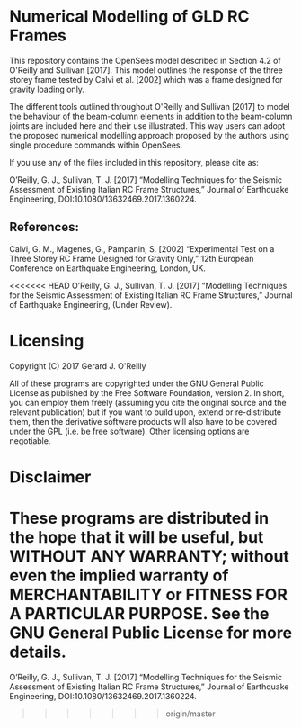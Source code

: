 # Numerical Modelling of GLD RC Frames

This repository contains the OpenSees model described in Section 4.2 of O'Reilly and Sullivan [2017]. This model outlines the response of the three storey frame tested by Calvi et al. [2002] which was a frame designed for gravity loading only.

The different tools outlined throughout O'Reilly and Sullivan [2017] to model the behaviour of the beam-column elements in addition to the beam-column joints are included here and their use illustrated. This way users can adopt the proposed numerical modelling approach proposed by the authors using single procedure commands within OpenSees.

If you use any of the files included in this repository, please cite as:

O’Reilly, G. J., Sullivan, T. J. [2017] “Modelling Techniques for the Seismic Assessment of Existing Italian RC Frame Structures,” Journal of Earthquake Engineering, DOI:10.1080/13632469.2017.1360224.

## References:

Calvi, G. M., Magenes, G., Pampanin, S. [2002] “Experimental Test on a Three Storey RC Frame Designed for Gravity Only,” 12th European Conference on Earthquake Engineering, London, UK.

<<<<<<< HEAD
O’Reilly, G. J., Sullivan, T. J. [2017] “Modelling Techniques for the Seismic Assessment of Existing Italian RC Frame Structures,” Journal of Earthquake Engineering, (Under Review).

# Licensing
Copyright (C) 2017  Gerard J. O'Reilly

All of these programs are copyrighted under the GNU General Public License as published by the Free Software Foundation, version 2. In short, you can employ them freely (assuming you cite the original source and the relevant publication) but if you want to build upon, extend or re-distribute them, then the derivative software products will also have to be covered under the GPL (i.e. be free software). Other licensing options are negotiable.

# Disclaimer
These programs are distributed in the hope that it will be useful, but WITHOUT ANY WARRANTY; without even the implied warranty of MERCHANTABILITY or FITNESS FOR A PARTICULAR PURPOSE. See the GNU General Public License for more details.
=======
O’Reilly, G. J., Sullivan, T. J. [2017] “Modelling Techniques for the Seismic Assessment of Existing Italian RC Frame Structures,” Journal of Earthquake Engineering, DOI:10.1080/13632469.2017.1360224.
>>>>>>> origin/master
